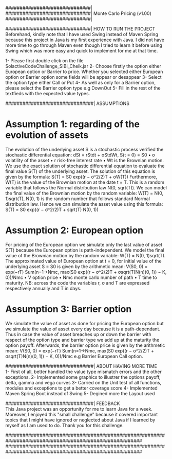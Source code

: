 
##############################|                             
##############################|  Monte Carlo Pricing (v1.00)  
##############################|                             

##############################|  HOW TO RUN THE PROJECT  
Beforehand, kindly note that I have used Swing instead of Maven Spring because this project in Java is my first experience with Java. I did not have more time to go 
through Maven even though I tried to learn it before using Swing which was more easy and quick to implement for me at that time.

1- Please first double click on the file SolactiveCodeChallenge_SIBI_Cheik.jar
2- Choose firstly the option either European option or Barrier to price. Whether you selected either European option or Barrier option some fields will be appear or 
desappear
3- Select the option type either Call or Put
4- As well as only for a Barrier option, please select the Barrier option type e.g DownOut
5- Fill in the rest of the textfieds with the expected value types.

###############################|        ASSUMPTIONS       
# Assumption 1: regarding of the evolution of assets
The evolution of the underlying asset S is a stochastic process verified the stochastic differential equation: dSt = rStdt + σStdWt, S(t = 0) = S0
• σ volatility of the asset
• r risk-free interest rate
• Wt is the Brownian motion.
We use the exact solution of stochastic differential equation to evaluate the final value S(T) of the underlying asset. The solution of this equation is given by the 
formula: S(T) = S0 exp((r − σ^2/2)T + σW(T))
Furthermore, W(T) is the value of the Brownian motion at the date t = T. This is a random variable that follows the Normal distribution law N(0, sqrt(T)). We can model 
the final value of the Brownian motion by the random variable: W(T) = N(0, 1)sqrt(T), N(0, 1) is the random number that follows standard Normal distribution law. 
Hence we can simulate the asset value using this formula: S(T) = S0 exp((r − σ^2/2)T + sqrt(T) N(0, 1))

# Assumption 2: European option
For pricing of the European option we simulate only the last value of asset S(T) because the European option is path-independent. We model the final value of the 
Brownian motion by the random variable: W(T) = N(0, 1)sqrt(T). The approximated value of European option at t = 0, for initial value of the underlying asset S = S0 
is given by the arithmetic mean: V(S0, 0) = exp(−rT) Sum(n=1->Nmc, max(S0 exp((r − σ^2/2)T + σsqrt(T)N(n)(0, 1)) − K, 0))/Nmc
• V option price
• Nmc monte carlo number of path
• T time to maturity.
NB: across the code the variables r, σ and T are expressed respectively annually and T in days.

# Assumption 3: Barrier option
We simulate the value of asset as done for pricing the European option but we simulate the value of asset every day because it is a path-dependant. 
Thus in case the value of asset breaches up or down the barrier with respect of the option type and barrier type we add up at the maturity the option payoff. Afterwards, the barrier option price is given 
by the arithmetic mean: V(S0, 0) = exp(−rT) Sum(n=1->Nmc, max(S0 exp((r − σ^2/2)T + σsqrt(T)N(n)(0, 1)) − K, 0))/Nmc e.g Barrier European Call option.

###############################|  ABOUT HAVING MORE TIME  
1- First of all, better handled the value type mismatch errors and the other exceptions.
2- Implemented some graphics to illustrer the options payoff, delta, gamma and vega curves
3- Carried on the Unit test of all functions, modules and exceptions to get a better coverage score
4- Implemented Maven Spring Boot instead of Swing
5- Degined more the Layout used

###############################|         FEEDBACK       
This Java project was an opportunity for me to learn Java for a week. Moreover, I enjoyed this "small challenge" because it covered important topics that I might have 
ignored or neglected about Java if I learned by myself as I am used to do.
Thank you for this challenge.

########################################################################################################
########################################################################################################
